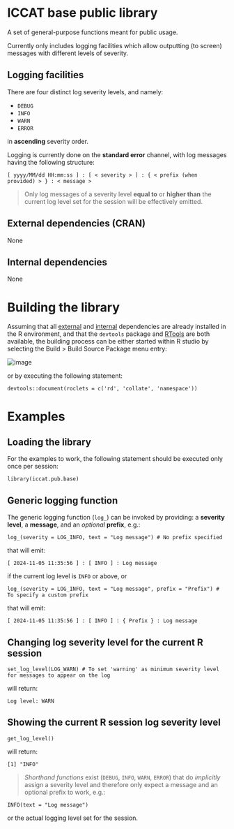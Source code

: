 # ICCAT base public library

A set of general-purpose functions meant for public usage.

Currently only includes logging facilities which allow outputting (to screen) messages with different levels of severity.

## Logging facilities

There are four distinct log severity levels, and namely:

+ `DEBUG`
+ `INFO`
+ `WARN`
+ `ERROR`

in **ascending** severity order.

Logging is currently done on the **standard error** channel, with log messages having the following structure:

```
[ yyyy/MM/dd HH:mm:ss ] : [ < severity > ] : { < prefix (when provided) > } : < message >
```

> Only log messages of a severity level **equal to** or **higher than** the current log level set for the session will be effectively emitted.

## External dependencies (CRAN) <a name="external_deps"></a>
None

## Internal dependencies <a name="internal_deps"></a>
None

# Building the library

Assuming that all [external](#external_deps) and [internal](#internal_deps) dependencies are already installed in the R environment, and that the `devtools` package and [RTools](https://cran.r-project.org/bin/windows/Rtools/) are both available, the building process can be either started within R studio by selecting the Build > Build Source Package menu entry:

![image](https://github.com/user-attachments/assets/f209d8d4-568c-4200-bcf2-fb1fa0e1d2ef)

or by executing the following statement:

`devtools::document(roclets = c('rd', 'collate', 'namespace'))`

# Examples

## Loading the library

For the examples to work, the following statement should be executed only once per session:

```
library(iccat.pub.base)
```
## Generic logging function

The generic logging function (`log_`) can be invoked by providing: a **severity level**, a **message**, and an *optional* **prefix**, e.g.:

```
log_(severity = LOG_INFO, text = "Log message") # No prefix specified
```

that will emit:

```
[ 2024-11-05 11:35:56 ] : [ INFO ] : Log message
```

if the current log level is `INFO` or above, or

```
log_(severity = LOG_INFO, text = "Log message", prefix = "Prefix") # To specify a custom prefix
```

that will emit:

```
[ 2024-11-05 11:35:56 ] : [ INFO ] : { Prefix } : Log message
```

## Changing log severity level for the current R session

```
set_log_level(LOG_WARN) # To set 'warning' as minimum severity level for messages to appear on the log
```

will return:

```
Log level: WARN
```

## Showing the current R session log severity level

```
get_log_level()
```

will return:

```
[1] "INFO"
```

> *Shorthand functions* exist (`DEBUG`, `INFO`, `WARN`, `ERROR`) that do *implicitly* assign a severity level and therefore only expect a message and an optional prefix to work, e.g.:

```
INFO(text = "Log message")
```


or the actual logging level set for the session.
